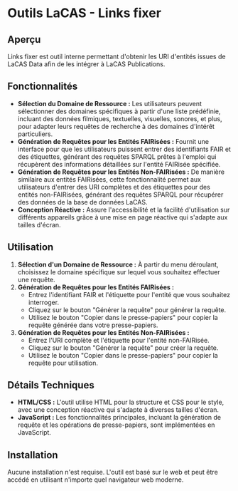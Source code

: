 # Outils LaCAS - Links fixer

## Aperçu
Links fixer est outil interne permettant d'obtenir les URI d'entités issues de LaCAS Data afin de les intégrer à LaCAS Publications.

## Fonctionnalités

- **Sélection du Domaine de Ressource :** Les utilisateurs peuvent sélectionner des domaines spécifiques à partir d'une liste prédéfinie, incluant des données filmiques, textuelles, visuelles, sonores, et plus, pour adapter leurs requêtes de recherche à des domaines d'intérêt particuliers.
- **Génération de Requêtes pour les Entités FAIRisées :** Fournit une interface pour que les utilisateurs puissent entrer des identifiants FAIR et des étiquettes, générant des requêtes SPARQL prêtes à l'emploi qui récupèrent des informations détaillées sur l'entité FAIRisée spécifiée.
- **Génération de Requêtes pour les Entités Non-FAIRisées :** De manière similaire aux entités FAIRisées, cette fonctionnalité permet aux utilisateurs d'entrer des URI complètes et des étiquettes pour des entités non-FAIRisées, générant des requêtes SPARQL pour récupérer des données de la base de données LaCAS.
- **Conception Réactive :** Assure l'accessibilité et la facilité d'utilisation sur différents appareils grâce à une mise en page réactive qui s'adapte aux tailles d'écran.

## Utilisation

1. **Sélection d'un Domaine de Ressource :** À partir du menu déroulant, choisissez le domaine spécifique sur lequel vous souhaitez effectuer une requête.
2. **Génération de Requêtes pour les Entités FAIRisées :**
   - Entrez l'identifiant FAIR et l'étiquette pour l'entité que vous souhaitez interroger.
   - Cliquez sur le bouton "Générer la requête" pour générer la requête.
   - Utilisez le bouton "Copier dans le presse-papiers" pour copier la requête générée dans votre presse-papiers.
3. **Génération de Requêtes pour les Entités Non-FAIRisées :**
   - Entrez l'URI complète et l'étiquette pour l'entité non-FAIRisée.
   - Cliquez sur le bouton "Générer la requête" pour créer la requête.
   - Utilisez le bouton "Copier dans le presse-papiers" pour copier la requête pour utilisation.

## Détails Techniques

- **HTML/CSS :** L'outil utilise HTML pour la structure et CSS pour le style, avec une conception réactive qui s'adapte à diverses tailles d'écran.
- **JavaScript :** Les fonctionnalités principales, incluant la génération de requête et les opérations de presse-papiers, sont implémentées en JavaScript.

## Installation

Aucune installation n'est requise. L'outil est basé sur le web et peut être accédé en utilisant n'importe quel navigateur web moderne.
